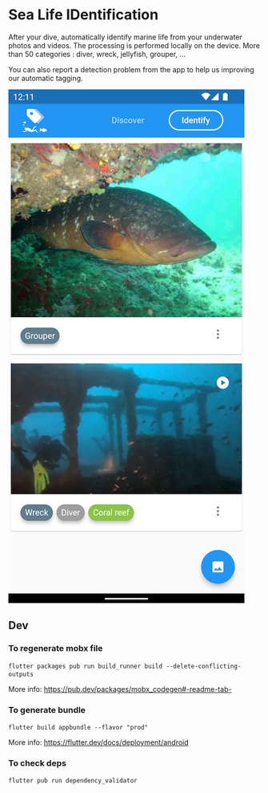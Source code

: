 # Sea Life IDentification

After your dive, automatically identify marine life from your underwater photos and videos.
The processing is performed locally on the device.
More than 50 categories : diver, wreck, jellyfish, grouper, ...

You can also report a detection problem from the app to help us improving our automatic tagging.

![identify tab screenshot](docs/identify-tab-screenshot.png)



## Dev

### To regenerate mobx file
```
flutter packages pub run build_runner build --delete-conflicting-outputs
```
More info: https://pub.dev/packages/mobx_codegen#-readme-tab-


### To generate bundle
```
flutter build appbundle --flavor "prod"
```
More info: https://flutter.dev/docs/deployment/android

### To check deps
```
flutter pub run dependency_validator
```
